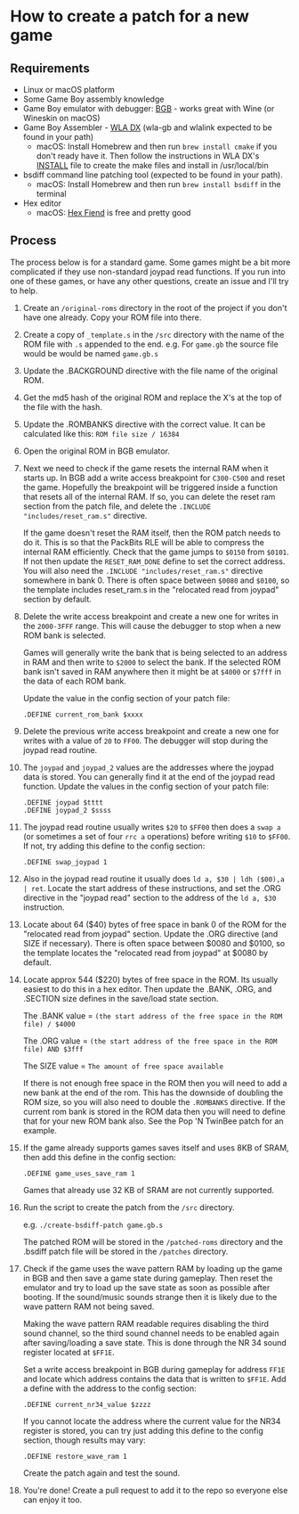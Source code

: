 # How to create a patch for a new game

## Requirements

- Linux or macOS platform
- Some Game Boy assembly knowledge
- Game Boy emulator with debugger: [BGB](http://bgb.bircd.org/) - works great with Wine (or Wineskin on macOS) 
- Game Boy Assembler - [WLA DX](https://github.com/vhelin/wla-dx) (wla-gb and wlalink expected to be found in your path)
  - macOS: Install Homebrew and then run ```brew install cmake``` if you don't ready have it. Then follow the instructions in WLA DX's [INSTALL](https://github.com/vhelin/wla-dx/blob/master/INSTALL) file to create the make files and install in /usr/local/bin
- bsdiff command line patching tool (expected to be found in your path). 
  - macOS: Install Homebrew and then run ```brew install bsdiff``` in the terminal
- Hex editor 
  - macOS: [Hex Fiend](https://github.com/ridiculousfish/HexFiend/releases) is free and pretty good

## Process

The process below is for a standard game.  Some games might be a bit more complicated if they use non-standard joypad read functions.  If you run into one of these games, or have any other questions, create an issue and I'll try to help.


1. Create an ```/original-roms``` directory in the root of the project if you don't have one already. Copy your ROM file into there.

2. Create a copy of ```_template.s``` in the ```/src``` directory with the name of the ROM file with ```.s``` appended to the end. e.g. For ```game.gb``` the source file would be would be named ```game.gb.s```

3. Update the .BACKGROUND directive with the file name of the original ROM.

4. Get the md5 hash of the original ROM and replace the X's at the top of the file with the hash.

5. Update the .ROMBANKS directive with the correct value.  It can be calculated like this: ```ROM file size / 16384```

6. Open the original ROM in BGB emulator.

7. Next we need to check if the game resets the internal RAM when it starts up. In BGB add a write access breakpoint for `C300-C500` and reset the game.  Hopefully the breakpoint will be triggered inside a function that resets all of the internal RAM.  If so, you can delete the reset ram section from the patch file, and delete the ```.INCLUDE "includes/reset_ram.s"``` directive.

   If the game doesn't reset the RAM itself, then the ROM patch needs to do it. This is so that the PackBits RLE will be able to compress the internal RAM efficiently.  Check that the game jumps to ```$0150``` from ```$0101```.  If not then update the ```RESET_RAM_DONE``` define to set the correct address.  You will also need the ```.INCLUDE "includes/reset_ram.s"``` directive somewhere in bank 0. There is often space between ```$0080``` and ```$0100```, so the template includes reset_ram.s in the "relocated read from joypad" section by default.
  
8. Delete the write access breakpoint and create a new one for writes in the ```2000-3FFF``` range. This will cause the debugger to stop when a new ROM bank is selected.  

   Games will generally write the bank that is being selected to an address in RAM and then write to ```$2000``` to select the bank.  If the selected ROM bank isn't saved in RAM anywhere then it might be at ```$4000``` or ```$7fff``` in the data of each ROM bank.

   Update the value in the config section of your patch file:
    
   ```.DEFINE current_rom_bank $xxxx```

9. Delete the previous write access breakpoint and create a new one for writes with a value of ```20``` to ```FF00```.  The debugger will stop during the joypad read routine.

10. The ```joypad``` and ```joypad_2``` values are the addresses where the joypad data is stored.  You can generally find it at the end of the joypad read function. Update the values in the config section of your patch file:

    ```
    .DEFINE joypad $tttt
    .DEFINE joypad_2 $ssss
    ```

11. The joypad read routine usually writes ```$20``` to ```$FF00``` then does a ```swap a``` (or sometimes a set of four ```rrc a``` operations) before writing ```$10``` to ```$FF00```.  If not, try adding this define to the config section:

    ```
    .DEFINE swap_joypad 1
    ```

12. Also in the joypad read routine it usually does ```ld a, $30 | ldh ($00),a | ret```. Locate the start address of these instructions, and set the .ORG directive in the "joypad read" section to the address of the ```ld a, $30``` instruction.

13. Locate about 64 ($40) bytes of free space in bank 0 of the ROM for the "relocated read from joypad" section. Update the .ORG directive (and SIZE if necessary). There is often space between $0080 and $0100, so the template locates the "relocated read from joypad" at $0080 by default.

14. Locate approx 544 ($220) bytes of free space in the ROM.  Its usually easiest to do this in a hex editor. Then update the .BANK, .ORG, and .SECTION size defines in the save/load state section. 

    The .BANK value = ```(the start address of the free space in the ROM file) / $4000```

    The .ORG value = ```(the start address of the free space in the ROM file) AND $3fff```
	
	  The SIZE value = ```The amount of free space available```


    If there is not enough free space in the ROM then you will need to add a new bank at the end of the rom.  This has the downside of doubling the ROM size, so you will also need to double the ```.ROMBANKS``` directive.  If the current rom bank is stored in the ROM data then you will need to define that for your new ROM bank also.  See the Pop 'N TwinBee patch for an example.


15. If the game already supports games saves itself and uses 8KB of SRAM, then add this define in the config section:

    ```
    .DEFINE game_uses_save_ram 1
    ```

    Games that already use 32 KB of SRAM are not currently supported.

16. Run the script to create the patch from the ```/src``` directory.

    e.g. ```./create-bsdiff-patch game.gb.s```

	  The patched ROM will be stored in the ```/patched-roms``` directory and the .bsdiff patch file will be stored in the ```/patches``` directory.

17. Check if the game uses the wave pattern RAM by loading up the game in BGB and then save a game state during gameplay.  Then reset the emulator and try to load up the save state as soon as possible after booting.  If the sound/music sounds strange then it is likely due to the wave pattern RAM not being saved.  

    Making the wave pattern RAM readable requires disabling the third sound channel, so the third sound channel needs to be enabled again after saving/loading a save state.  This is done through the NR 34 sound register located at ```$FF1E```.  

    Set a write access breakpoint in BGB during gameplay for address ```FF1E``` and locate which address contains the data that is written to ```$FF1E```.  Add a define with the address to the config section:

    ```
    .DEFINE current_nr34_value $zzzz
    ```

    If you cannot locate the address where the current value for the NR34 register is stored, you can try just adding this define to the config section, though results may vary:

    ```
    .DEFINE restore_wave_ram 1
    ```
    
    Create the patch again and test the sound.

18. You're done! Create a pull request to add it to the repo so everyone else can enjoy it too.
